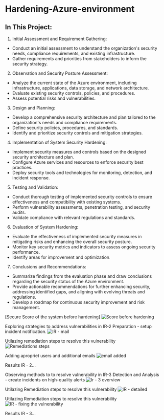 # Hardening-Azure-environment

## In This Project:
1. Initial Assessment and Requirement Gathering:
  - Conduct an initial assessment to understand the organization's security needs, compliance requirements, and existing infrastructure.
  - Gather requirements and priorities from stakeholders to inform the security strategy.

2. Observation and Security Posture Assessment:
  - Analyze the current state of the Azure environment, including infrastructure, applications, data storage, and network architecture.
  - Evaluate existing security controls, policies, and procedures.
  - Assess potential risks and vulnerabilities.

3. Design and Planning:
  - Develop a comprehensive security architecture and plan tailored to the organization's needs and compliance requirements.
  - Define security policies, procedures, and standards.
  - Identify and prioritize security controls and mitigation strategies.

4. Implementation of System Security Hardening:
  - Implement security measures and controls based on the designed security architecture and plan.
  - Configure Azure services and resources to enforce security best practices.
  - Deploy security tools and technologies for monitoring, detection, and incident response.

5. Testing and Validation:
  - Conduct thorough testing of implemented security controls to ensure effectiveness and compatibility with existing systems.
  - Perform vulnerability assessments, penetration testing, and security audits.
  - Validate compliance with relevant regulations and standards.

6. Evaluation of System Hardening:
  - Evaluate the effectiveness of implemented security measures in mitigating risks and enhancing the overall security posture.
  - Monitor key security metrics and indicators to assess ongoing security performance.
  - Identify areas for improvement and optimization.

7. Conclusions and Recommendations:
  - Summarize findings from the evaluation phase and draw conclusions regarding the security status of the Azure environment.
  - Provide actionable recommendations for further enhancing security, addressing identified gaps, and aligning with evolving threats and regulations.
  - Develop a roadmap for continuous security improvement and risk management.

[Secure Score of the system before hardening]
![Score before hardening](https://github.com/AndrewTanga/Hardening-Azure-environment/assets/93886645/ca1e42fb-bec3-4f35-b456-128a10bd1834)

Exploring strategies to address vulnerabilities in IR-2 Preparation - setup incident notification.
![IR - mail](https://github.com/AndrewTanga/Hardening-Azure-environment/assets/93886645/78b86469-52eb-427e-a46f-8f1efd83a31f)

Utilazing remediation steps to resolve this vulnerability
![Remediations steps](https://github.com/AndrewTanga/Hardening-Azure-environment/assets/93886645/4d7b910f-a08c-4e54-8f37-3f4a1a47c7f2)

Adding apropriet users and  additional emails 
![email added](https://github.com/AndrewTanga/Hardening-Azure-environment/assets/93886645/472023d9-9eea-47cd-a3e0-d63f79090203)

Results IR - 2...



Observing methods to to resolve vulnerability in IR-3 Detection and Analysis - create incidents on high-quality alerts
![Ir - 3 overview](https://github.com/AndrewTanga/Hardening-Azure-environment/assets/93886645/17570439-f88e-4a15-8464-87bbe45a46e6)

Utilazing Remediation steps to resolve this vulnerability
![IR - detailed](https://github.com/AndrewTanga/Hardening-Azure-environment/assets/93886645/4b88d4b8-b5f7-4a4f-a2cd-b33a04f5a2b2)

Utilazing Remediation steps to resolve this vulnerability
![IR - fixing the vulnerability](https://github.com/AndrewTanga/Hardening-Azure-environment/assets/93886645/559575d7-e96c-4862-8669-52361c149067)

Results IR - 3...





